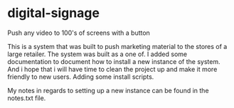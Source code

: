 # digital-signage
Push any video to 100's of screens with a button

This is a system that was built to push marketing material to the stores of a large
retailer. The system was built as a one of. I added some documentation to
document how to install a new instance of the system. And i hope that i will have time to
clean the project up and make it more friendly to new users. Adding some
install scripts.

My notes in regards to setting up a new instance can be found in the notes.txt
file.

